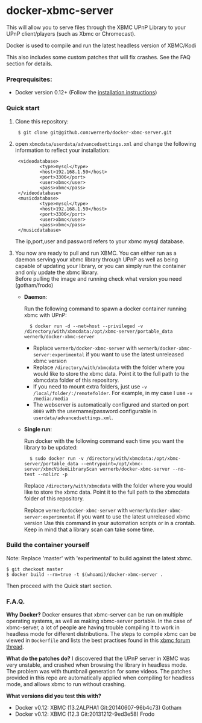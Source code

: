 # docker-xbmc-server

This will allow you to serve files through the XBMC UPnP Library to your UPnP client/players (such as Xbmc or Chromecast). 

Docker is used to compile and run the latest headless version of XBMC/Kodi 

This also includes some custom patches that will fix crashes. See the FAQ section for details.

### Preqrequisites:
* Docker version 0.12+ (Follow the [installation instructions](https://docs.docker.com/))

### Quick start

1. Clone this repository:
        
        $ git clone git@github.com:wernerb/docker-xbmc-server.git

2. open `xbmcdata/userdata/advancedsettings.xml` and change the following information to reflect your installation:

        <videodatabase>
                <type>mysql</type>
                <host>192.168.1.50</host>
                <port>3306</port>
                <user>xbmc</user>
                <pass>xbmc</pass>
        </videodatabase>
        <musicdatabase>
                <type>mysql</type>
                <host>192.168.1.50</host>
                <port>3306</port>
                <user>xbmc</user>
                <pass>xbmc</pass>
        </musicdatabase>
        
    The ip,port,user and password refers to your xbmc mysql database.

3. You now are ready to pull and run XBMC. You can either run as a daemon serving your xbmc library through UPnP as well as being capable of updating your library, or you can simply run the container and only update the xbmc library.  
    Before pulling the image and running check what version you need (gotham/frodo)

    * __Daemon__:  

        Run the following command to spawn a docker container running xbmc with UPnP:

            $ docker run -d --net=host --privileged -v /directory/with/xbmcdata:/opt/xbmc-server/portable_data wernerb/docker-xbmc-server
        
        * Replace `wernerb/docker-xbmc-server` with `wernerb/docker-xbmc-server:experimental` if you want to use the latest unreleased xbmc version
        * Replace `/directory/with/xbmcdata` with the folder where you would like to store the xbmc data. Point it to the full path to the xbmcdata folder of this repository.
        * If you need to mount extra folders, just use `-v /local/folder/:/remotefolder`. For example, in my case I use `-v /media:/media` 
        * The webserver is automatically configured and started on port `8089` with the username/password configurable in `userdata/advancedsettings.xml`.
        
    * __Single run__: 
                        
        Run docker with the following command each time you want the library to be updated:
        
            $ sudo docker run -v /directory/with/xbmcdata:/opt/xbmc-server/portable_data --entrypoint=/opt/xbmc-server/xbmcVideoLibraryScan wernerb/docker-xbmc-server --no-test --nolirc -p
        
        Replace `/directory/with/xbmcdata` with the folder where you would like to store the xbmc data. Point it to the full path to the xbmcdata folder of this repository.

        Replace `wernerb/docker-xbmc-server` with `wernerb/docker-xbmc-server:experimental` if you want to use the latest unreleased xbmc version
        Use this command in your automation scripts or in a crontab. Keep in mind that a library scan can take some time.

        
### Build the container yourself
Note: Replace 'master' with 'experimental' to build against the latest xbmc.  
  
    $ git checkout master 
    $ docker build --rm=true -t $(whoami)/docker-xbmc-server .
    
Then proceed with the Quick start section.

### F.A.Q.

__Why Docker?__ 
Docker ensures that xbmc-server can be run on multiple operating systems, as well as making xbmc-server portable. In the case of xbmc-server, a lot of people are having trouble compiling it to work in headless mode for different distributions. The steps to compile xbmc can be viewed in `Dockerfile` and lists the best practises found in this [xbmc forum thread](http://forum.xbmc.org/showthread.php?tid=132919).

__What do the patches do?__
I discovered that the UPnP server in XBMC was very unstable, and crashed when browsing the library in headless mode. The problem was with thumbnail generation for some videos. The patches provided in this repo are automatically applied when compiling for headless mode, and allows xbmc to run without crashing.   

__What versions did you test this with?__

* Docker v0.12: XBMC (13.2ALPHA1 Git:20140607-96b4c73) Gotham
* Docker v0.12: XBMC (12.3 Git:20131212-9ed3e58) Frodo
